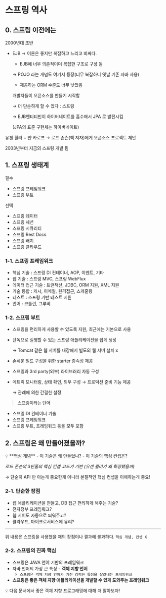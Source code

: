 # 스프링 역사

## 0. 스프링 이전에는

2000년대 초반

- EJB → 이론은 좋지만 복잡하고 느리고 비싸다.

  - EJB에 너무 의존적이며 복잡한 구조로 구성 됨

  → POJO 라는 개념도 여기서 등장(너무 복잡하니 옛날 기존 자바 사용)

  - 제공하는 ORM 수준도 너무 낮았음

  개발자들이 오픈소스를 만들기 시작함

  → 더 단순하게 할 수 있다 : 스프링

  → EJB엔티티빈이 하이버네이트를 흡수해서 JPA 로 발전시킴

  (JPA의 표준 구현체는 하이버네이트)

유겐 휠러 + 얀 카로프 → 로드 존슨(책 저자)에게 오픈소스 프로젝트 제안

2003년부터 지금의 스프링 개발 됨

## 1. 스프링 생태계

필수

- 스프링 프레임워크
- 스프링 부트

선택

- 스프링 데이터
- 스프링 세션
- 스프링 시큐리티
- 스프링 Rest Docs
- 스프링 배치
- 스프링 클라우드

### 1-1. 스프링 프레임워크

- 핵심 기술 : 스프링 DI 컨테이너, AOP, 이벤트, 기타
- 웹 기술 : 스프링 MVC, 스프링 WebFlux
- 데이터 접근 기술 : 트랜잭션, JDBC, ORM 지원, XML 지원
- 기술 통합 : 캐시, 이메일, 원격접근, 스케줄링
- 테스트 : 스프링 기반 테스트 지원
- 언어 : 코틀린, 그루비

### 1-2. 스프링 부트

- 스프링을 편리하게 사용할 수 있도록 지원, 최근에는 기본으로 사용
- 단독으로 실행할 수 있는 스프링 애플리케이션을 쉽게 생성

  → Tomcat 같은 웹 서버를 내장해서 별도의 웹 서버 설치 x
- 손쉬운 빌드 구성을 위한 starter 종속성 제공
- 스프링과 3rd party(외부) 라이브러리 자동 구성
- 메트릭 모니터링, 상태 확인, 외부 구성 → 프로덕션 준비 기능 제공

  → 관례에 의한 간결한 설정

> **스프링이라는 단어**

- 스프링 DI 컨테이너 기술
- 스프링 프레임워크
- 스프링 부트, 프레임워크 등을 모두 포함

## 2. 스프링은 왜 만들어졌을까?

<aside>
💡 **핵심 개념**  
- 이 기술은 왜 만들었나?  
- 이 기술의 핵심 컨셉은?
</aside>

*로드 존슨의 3만줄의 핵심 컨셉 코드가 기반 (유겐 휠러가 왜 확장했을까)*

→ 단순히 API 만 아는게 중요한게 아니라 본질적인 핵심 컨셉을 이해하는게 중요!

### 2-1. 단순한 장점

- 웹 애플리케이션을 만들고, DB 접근 편리하게 해주는 기술?
- 전자정부 프레임워크?
- 웹 서버도 자동으로 띄워주고?
- 클라우드, 마이크로서비스에 유리?

---

위 내용은 스프링을 사용했을 때의 장점이나 결과에 불과하다. `핵심 개념, 컨셉 X`

### 2-2. 스프링의 진짜 핵심

- 스프링은 JAVA 언어 기반의 프레임워크
- 자바 언어의 가장 큰 특징 - **객체 지향 언어**
  - `스프링은 객체 지향 언어가 가진 강력한 특징을 살려내는 프레임워크`
- **스프링은 좋은 객체 지향 애플리케이션을 개발할 수 있게 도와주는 프레임워크**

<aside>
💡 다음 문서에서 좋은 객체 지향 프로그래밍에 대해 더 알아보자!
</aside>
